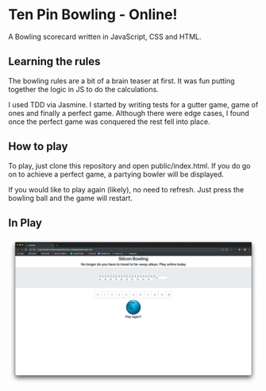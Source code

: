 # Ten Pin Bowling - Online!

A Bowling scorecard written in JavaScript, CSS and HTML.

## Learning the rules

The bowling rules are a bit of a brain teaser at first. It was fun putting together the logic in JS to do the calculations.

I used TDD via Jasmine. I started by writing tests for a gutter game, game of ones and finally a perfect game. Although there were edge cases, I found once the perfect game was conquered the rest fell into place.

## How to play

To play, just clone this repository and open public/index.html. If you do go on to achieve a perfect game, a partying bowler will be displayed.

If you would like to play again (likely), no need to refresh. Just press the bowling ball and the game will restart.


## In Play
![alt test](/images/home-screen.png)
